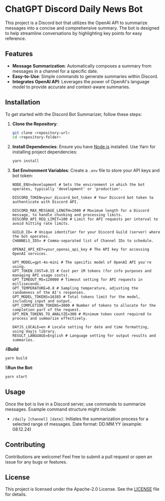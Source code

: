 # ChatGPT Discord Daily News Bot

This project is a Discord bot that utilizes the OpenAI API to summarize messages into a concise and comprehensive
summary. The bot is designed to help streamline conversations by highlighting key points for easy reference.

## Features

- **Message Summarization**: Automatically composes a summary from messages in a channel for a specific date.
- **Easy-to-Use**: Simple commands to generate summaries within Discord.
- **Integrates OpenAI API**: Leverages the power of OpenAI's language model to provide accurate and context-aware
  summaries.

## Installation

To get started with the Discord Bot Summarizer, follow these steps:

1. **Clone the Repository**:
   ```bash
   git clone <repository-url>
   cd <repository-folder>
   ```

2. **Install Dependencies**: Ensure you have [Node.js](https://nodejs.org/) installed. Use Yarn for installing project
   dependencies:
   ```bash
   yarn install
   ```

3. **Set Environment Variables**: Create a `.env` file to store your API keys and bot token:
    ```
    NODE_ENV=development # Sets the environment in which the bot operates, typically 'development' or 'production'.
    
    DISCORD_TOKEN=your_discord_bot_token # Your Discord bot token to authenticate with Discord API.
    
    DISCORD_MAX_MESSAGE_LENGTH=2000 # Maximum length for a Discord message, to handle chunking and processing limits.
    DISCORD_API_REQ_LIMIT=100 # Limit for API requests per interval to avoid hitting rate limits.
    
    GUILD_ID= # Unique identifier for your Discord Guild (server) where the bot operates.
    CHANNELS_IDS= # Comma-separated list of Channel IDs to schedule.
    
    OPENAI_API_KEY=your_openai_api_key # The API key for accessing OpenAI services.
    
    GPT_MODEL=gpt-4o-mini # The specific model of OpenAI API you're using.
    GPT_TOKEN_COST=0.15 # Cost per 1M tokens (for info purposes and managing API usage costs).
    GPT_TIMEOUT_MS=120000 # Timeout setting for API requests in milliseconds.
    GPT_TEMPERATURE=0.8 # Sampling temperature, adjusting the randomness of the AI's responses.
    GPT_MODEL_TOKENS=16385 # Total tokens limit for the model, including input and output.
    GPT_COMPLETION_TOKENS=3000 # Number of tokens to allocate for the completion part of the request.
    GPT_MIN_TOKENS_TO_ANALYZE=300 # Minimum token count required to process and summarize effectively.
    
    DAYJS_LOCALE=en # Locale setting for date and time formatting, using dayjs library.
    RESULT_LANGUAGE=English # Language setting for output results and summaries.
    ```

4**Build**

   ```bash
   yarn build
   ```

5**Run the Bot**:

   ```bash
   yarn start
   ```

## Usage

Once the bot is live in a Discord server, use commands to summarize messages. Example command structure might include:

- `/daily [channel] [date]`: Initiates the summarization process for a selected range of messages. Date format:
  DD.MM.YY (example: 08.12.24)

## Contributing

Contributions are welcome! Feel free to submit a pull request or open an issue for any bugs or features.

## License

This project is licensed under the Apache-2.0 License. See the [LICENSE](LICENSE) file for details.
